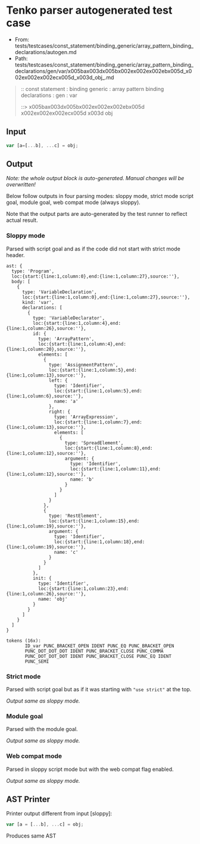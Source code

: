 # Tenko parser autogenerated test case

- From: tests/testcases/const_statement/binding_generic/array_pattern_binding_declarations/autogen.md
- Path: tests/testcases/const_statement/binding_generic/array_pattern_binding_declarations/gen/var/x005bax003dx005bx002ex002ex002ebx005d_x002ex002ex002ecx005d_x003d_obj_.md

> :: const statement : binding generic : array pattern binding declarations : gen : var
>
> ::> x005bax003dx005bx002ex002ex002ebx005d x002ex002ex002ecx005d x003d obj

## Input


`````js
var [a=[...b], ...c] = obj;
`````

## Output

_Note: the whole output block is auto-generated. Manual changes will be overwritten!_

Below follow outputs in four parsing modes: sloppy mode, strict mode script goal, module goal, web compat mode (always sloppy).

Note that the output parts are auto-generated by the test runner to reflect actual result.

### Sloppy mode

Parsed with script goal and as if the code did not start with strict mode header.

`````
ast: {
  type: 'Program',
  loc:{start:{line:1,column:0},end:{line:1,column:27},source:''},
  body: [
    {
      type: 'VariableDeclaration',
      loc:{start:{line:1,column:0},end:{line:1,column:27},source:''},
      kind: 'var',
      declarations: [
        {
          type: 'VariableDeclarator',
          loc:{start:{line:1,column:4},end:{line:1,column:26},source:''},
          id: {
            type: 'ArrayPattern',
            loc:{start:{line:1,column:4},end:{line:1,column:20},source:''},
            elements: [
              {
                type: 'AssignmentPattern',
                loc:{start:{line:1,column:5},end:{line:1,column:13},source:''},
                left: {
                  type: 'Identifier',
                  loc:{start:{line:1,column:5},end:{line:1,column:6},source:''},
                  name: 'a'
                },
                right: {
                  type: 'ArrayExpression',
                  loc:{start:{line:1,column:7},end:{line:1,column:13},source:''},
                  elements: [
                    {
                      type: 'SpreadElement',
                      loc:{start:{line:1,column:8},end:{line:1,column:12},source:''},
                      argument: {
                        type: 'Identifier',
                        loc:{start:{line:1,column:11},end:{line:1,column:12},source:''},
                        name: 'b'
                      }
                    }
                  ]
                }
              },
              {
                type: 'RestElement',
                loc:{start:{line:1,column:15},end:{line:1,column:19},source:''},
                argument: {
                  type: 'Identifier',
                  loc:{start:{line:1,column:18},end:{line:1,column:19},source:''},
                  name: 'c'
                }
              }
            ]
          },
          init: {
            type: 'Identifier',
            loc:{start:{line:1,column:23},end:{line:1,column:26},source:''},
            name: 'obj'
          }
        }
      ]
    }
  ]
}

tokens (16x):
       ID_var PUNC_BRACKET_OPEN IDENT PUNC_EQ PUNC_BRACKET_OPEN
       PUNC_DOT_DOT_DOT IDENT PUNC_BRACKET_CLOSE PUNC_COMMA
       PUNC_DOT_DOT_DOT IDENT PUNC_BRACKET_CLOSE PUNC_EQ IDENT
       PUNC_SEMI
`````

### Strict mode

Parsed with script goal but as if it was starting with `"use strict"` at the top.

_Output same as sloppy mode._

### Module goal

Parsed with the module goal.

_Output same as sloppy mode._

### Web compat mode

Parsed in sloppy script mode but with the web compat flag enabled.

_Output same as sloppy mode._

## AST Printer

Printer output different from input [sloppy]:

````js
var [a = [...b], ...c] = obj;
````

Produces same AST
